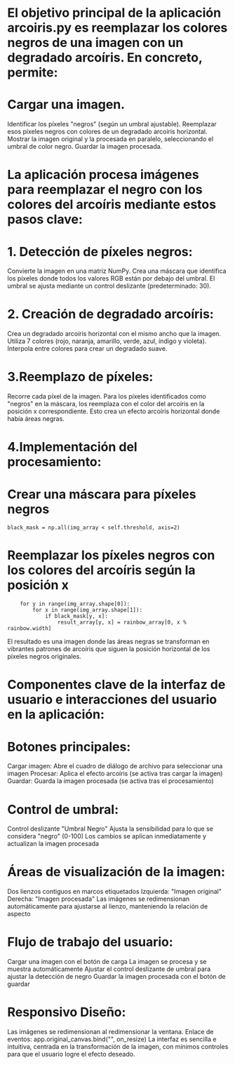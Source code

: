  # El objetivo principal de la aplicación arcoiris.py es reemplazar los colores negros de una imagen con un degradado arcoíris. En concreto, permite:

# Cargar una imagen.
Identificar los píxeles "negros" (según un umbral ajustable).
Reemplazar esos píxeles negros con colores de un degradado arcoíris horizontal.
Mostrar la imagen original y la procesada en paralelo, seleccionando el umbral de color negro.
Guardar la imagen procesada.


# La aplicación procesa imágenes para reemplazar el negro con los colores del arcoíris mediante estos pasos clave:

# 1. Detección de píxeles negros:
Convierte la imagen en una matriz NumPy.
Crea una máscara que identifica los píxeles donde todos los valores RGB están por debajo del umbral.
El umbral se ajusta mediante un control deslizante (predeterminado: 30).

# 2. Creación de degradado arcoíris:
Crea un degradado arcoíris horizontal con el mismo ancho que la imagen.
Utiliza 7 colores (rojo, naranja, amarillo, verde, azul, índigo y violeta).
Interpola entre colores para crear un degradado suave.

# 3.Reemplazo de píxeles:
Recorre cada píxel de la imagen.
Para los píxeles identificados como "negros" en la máscara, los reemplaza con el color del arcoíris en la posición x correspondiente.
Esto crea un efecto arcoíris horizontal donde había áreas negras.

# 4.Implementación del procesamiento:
    
# Crear una máscara para píxeles negros
    black_mask = np.all(img_array < self.threshold, axis=2)

# Reemplazar los píxeles negros con los colores del arcoíris según la posición x
        for y in range(img_array.shape[0]):
            for x in range(img_array.shape[1]):
                if black_mask[y, x]:
                    result_array[y, x] = rainbow_array[0, x % rainbow.width]


El resultado es una imagen donde las áreas negras se transforman en vibrantes patrones de arcoíris que siguen la posición horizontal de los píxeles negros originales.



# Componentes clave de la interfaz de usuario e interacciones del usuario en la aplicación:

# Botones principales:
Cargar imagen: Abre el cuadro de diálogo de archivo para seleccionar una imagen
Procesar: Aplica el efecto arcoíris (se activa tras cargar la imagen)
Guardar: Guarda la imagen procesada (se activa tras el procesamiento)

# Control de umbral:
Control deslizante "Umbral Negro"
Ajusta la sensibilidad para lo que se considera "negro" (0-100)
Los cambios se aplican inmediatamente y actualizan la imagen procesada

# Áreas de visualización de la imagen:
Dos lienzos contiguos en marcos etiquetados
Izquierda: "Imagen original"
Derecha: "Imagen procesada"
Las imágenes se redimensionan automáticamente para ajustarse al lienzo, manteniendo la relación de aspecto

# Flujo de trabajo del usuario:
Cargar una imagen con el botón de carga
La imagen se procesa y se muestra automáticamente
Ajustar el control deslizante de umbral para ajustar la detección de negro
Guardar la imagen procesada con el botón de guardar

# Responsivo Diseño:
Las imágenes se redimensionan al redimensionar la ventana.
Enlace de eventos: app.original_canvas.bind("<Configure>", on_resize)
La
interfaz es sencilla e intuitiva, centrada en la transformación de la imagen, con mínimos controles para que el usuario logre el efecto deseado.
